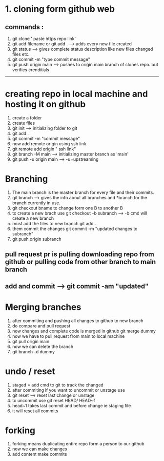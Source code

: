 # 1. cloning form github web
## commands :
 1. git clone ' paste https repo link'
 2. git add filename or git add . --> adds every new file created
 3. git status --> gives complete status description like new files changed files etc.
 4. git commit -m "type commit message"
 5. git push origin main --> pushes to origin main branch of clones repo. but verifies crenditials

------------------------------------------------------------

# creating repo in local machine and hosting it on github
1. create a folder
2. create files
3. git init --> initializing folder to git
4. git add .
5. git commit -m "commit message"
6. now add remote origin using ssh link
7. git remote add origin " ssh link"
8. git branch -M main --> initializing master branch as 'main'
9. git push -u origin main --> -u=upstreaming

# Branching
1. The main branch is the master branch for every file and their commits.
2. git branch --> gives the info about all branches and *branch for the branch currently in use.
3. git checkout bname to change form one B to another B
4. to create a new brach use git checkout -b subranch --> -b cmd will create a new branch
5. must add the files to new branch git add .
6. them commit the changes git commit -m "updated changes to subranch"
7. git push origin subranch 

## pull request pr is pulling downloading repo from github or pulling code from other branch to main branch
## add and commit --> git commit -am "updated"

# Merging branches
1. after commiting and pushing all changes to github  to new branch
2. do compare and pull request 
3. now changes and complete code is merged in github git merge dummy
4. now we have to pull request from main to local machine
5. git pull origin main
6. now we can delete the branch 
7. git branch -d dummy

# undo / reset
1. staged = add cmd to git to track the changed
2. after commiting if you want to uncommit or unstage use
3. git reset --> reset last change or unstage
4. to uncommit use git reset HEAD/ HEAD~1
5. head~1 takes last commit and before change ie staging file
6. it will reset all commits

# forking
1. forking means duplicating entire repo form a person to our github
2. now we can make changes
3. add content make commits